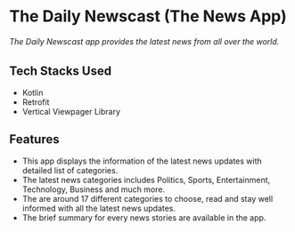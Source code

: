 # The Daily Newscast (The News App)

###### The Daily Newscast app provides the latest news from all over the world.

## Tech Stacks Used

* Kotlin
* Retrofit
* Vertical Viewpager Library

## Features
* This app displays the information of the latest news updates with detailed list of categories.
* The latest news categories includes Politics, Sports, Entertainment, Technology, Business and much more.
* The are around 17 different categories to choose, read and stay well informed with all the latest news updates.
* The brief summary for every news stories are available in the app.


